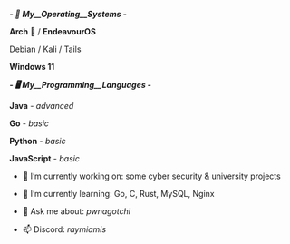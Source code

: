 ***- 🌅 _My__Operating__Systems_ -***

  **Arch** 🫠 / **EndeavourOS**
  
  Debian / Kali / Tails
  
  **Windows 11**

  
  
***- 🖥️ _My__Programming__Languages_ -***

  **Java** - *advanced*

  **Go** - *basic*
  
  **Python** - *basic*
  
  **JavaScript** - *basic*

  

- 🔭 I’m currently working on: some cyber security & university projects
 
- 🌱 I’m currently learning: Go, C, Rust, MySQL, Nginx
  
- 💬 Ask me about: *pwnagotchi*
  
- 📫 Discord: *raymiamis*
